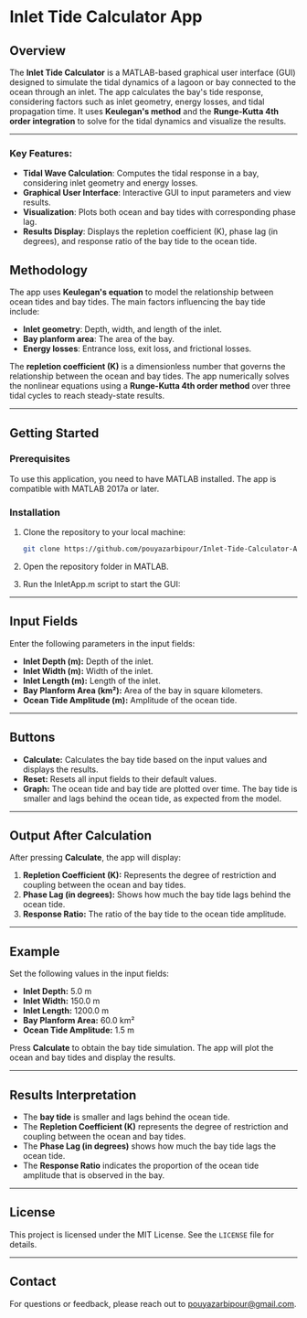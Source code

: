 # Inlet Tide Calculator App

## Overview
The **Inlet Tide Calculator** is a MATLAB-based graphical user interface (GUI) designed to simulate the tidal dynamics of a lagoon or bay connected to the ocean through an inlet. The app calculates the bay's tide response, considering factors such as inlet geometry, energy losses, and tidal propagation time. It uses **Keulegan's method** and the **Runge-Kutta 4th order integration** to solve for the tidal dynamics and visualize the results.

---

### Key Features:
- **Tidal Wave Calculation**: Computes the tidal response in a bay, considering inlet geometry and energy losses.
- **Graphical User Interface**: Interactive GUI to input parameters and view results.
- **Visualization**: Plots both ocean and bay tides with corresponding phase lag.
- **Results Display**: Displays the repletion coefficient (K), phase lag (in degrees), and response ratio of the bay tide to the ocean tide.

## Methodology
The app uses **Keulegan's equation** to model the relationship between ocean tides and bay tides. The main factors influencing the bay tide include:
- **Inlet geometry**: Depth, width, and length of the inlet.
- **Bay planform area**: The area of the bay.
- **Energy losses**: Entrance loss, exit loss, and frictional losses.

The **repletion coefficient (K)** is a dimensionless number that governs the relationship between the ocean and bay tides. The app numerically solves the nonlinear equations using a **Runge-Kutta 4th order method** over three tidal cycles to reach steady-state results.

---

## Getting Started

### Prerequisites
To use this application, you need to have MATLAB installed. The app is compatible with MATLAB 2017a or later.

### Installation
1. Clone the repository to your local machine:
   ```bash
   git clone https://github.com/pouyazarbipour/Inlet-Tide-Calculator-App.git

2. Open the repository folder in MATLAB.

3. Run the InletApp.m script to start the GUI:

---

## Input Fields
Enter the following parameters in the input fields:

- **Inlet Depth (m):** Depth of the inlet.
- **Inlet Width (m):** Width of the inlet.
- **Inlet Length (m):** Length of the inlet.
- **Bay Planform Area (km²):** Area of the bay in square kilometers.
- **Ocean Tide Amplitude (m):** Amplitude of the ocean tide.

---

## Buttons
- **Calculate:** Calculates the bay tide based on the input values and displays the results.
- **Reset:** Resets all input fields to their default values.
- **Graph:** The ocean tide and bay tide are plotted over time. The bay tide is smaller and lags behind the ocean tide, as expected from the model.

---

## Output After Calculation
After pressing **Calculate**, the app will display:

1. **Repletion Coefficient (K):** Represents the degree of restriction and coupling between the ocean and bay tides.
2. **Phase Lag (in degrees):** Shows how much the bay tide lags behind the ocean tide.
3. **Response Ratio:** The ratio of the bay tide to the ocean tide amplitude.

---

## Example
Set the following values in the input fields:
- **Inlet Depth:** 5.0 m
- **Inlet Width:** 150.0 m
- **Inlet Length:** 1200.0 m
- **Bay Planform Area:** 60.0 km²
- **Ocean Tide Amplitude:** 1.5 m

Press **Calculate** to obtain the bay tide simulation. The app will plot the ocean and bay tides and display the results.

---

## Results Interpretation
- The **bay tide** is smaller and lags behind the ocean tide.
- The **Repletion Coefficient (K)** represents the degree of restriction and coupling between the ocean and bay tides.
- The **Phase Lag (in degrees)** shows how much the bay tide lags the ocean tide.
- The **Response Ratio** indicates the proportion of the ocean tide amplitude that is observed in the bay.

---

## License  
This project is licensed under the MIT License. See the `LICENSE` file for details.  

---

## Contact  
For questions or feedback, please reach out to pouyazarbipour@gmail.com.
